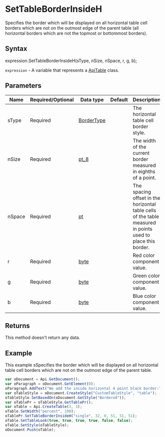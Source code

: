 # SetTableBorderInsideH

Specifies the border which will be displayed on all horizontal table cell borders which are not on the outmost edge
of the parent table (all horizontal borders which are not the topmost or bottommost borders).

## Syntax

expression.SetTableBorderInsideH(sType, nSize, nSpace, r, g, b);

`expression` - A variable that represents a [ApiTable](../ApiTable.md) class.

## Parameters

| **Name** | **Required/Optional** | **Data type** | **Default** | **Description** |
| ------------- | ------------- | ------------- | ------------- | ------------- |
| sType | Required | [BorderType](../../Enumeration/BorderType.md) |  | The horizontal table cell border style. |
| nSize | Required | [pt_8](../../Enumeration/pt_8.md) |  | The width of the current border measured in eighths of a point. |
| nSpace | Required | [pt](../../Enumeration/pt.md) |  | The spacing offset in the horizontal table cells of the table measured in points used to place this border. |
| r | Required | [byte](../../Enumeration/byte.md) |  | Red color component value. |
| g | Required | [byte](../../Enumeration/byte.md) |  | Green color component value. |
| b | Required | [byte](../../Enumeration/byte.md) |  | Blue color component value. |

## Returns

This method doesn't return any data.

## Example

This example sSpecifies the border which will be displayed on all horizontal table cell borders which are not on the outmost edge of the parent table.

```javascript
var oDocument = Api.GetDocument();
var oParagraph = oDocument.GetElement(0);
oParagraph.AddText("We add the inside horizontal 4 point black border:");
var oTableStyle = oDocument.CreateStyle("CustomTableStyle", "table");
oTableStyle.SetBasedOn(oDocument.GetStyle("Bordered"));
var oTablePr = oTableStyle.GetTablePr();
var oTable = Api.CreateTable(3, 3);
oTable.SetWidth("percent", 100);
oTablePr.SetTableBorderInsideH("single", 32, 0, 51, 51, 51);
oTable.SetTableLook(true, true, true, true, false, false);
oTable.SetStyle(oTableStyle);
oDocument.Push(oTable);
```
